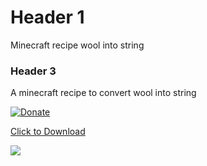 # Header  1
Minecraft recipe wool into string

### Header 3
A minecraft recipe to convert wool into string

[![Donate](https://img.shields.io/badge/Donate-PayPal-green.svg)](leccioli.andrea@gmail.com)


<a href="https://github.com/Andrea-98/Minecraft-recipe-wool-into-string/blob/master/woolintostring.zs" download>Click to Download</a>

<a href="https://github.com/Andrea-98/Minecraft-recipe-wool-into-string/blob/master/LICENSE" Link><img src="https://upload.wikimedia.org/wikipedia/commons/thumb/9/93/GPLv3_Logo.svg/720px-GPLv3_Logo.svg.png"/></a>
